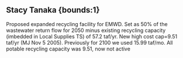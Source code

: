 ## Stacy Tanaka {bounds:1} 
Proposed expanded recycling facility for EMWD.  Set as 50% of the wastewater return flow for 2050 minus existing recycling capacity (imbedded in Local Supplies TS) of 57.2 taf/yr.  New high cost cap=9.51 taf/yr (MJ Nov 5 2005). Previously for 2100 we used 15.99 taf/mo.   All potable recycling capacity was 9.51, now not active

